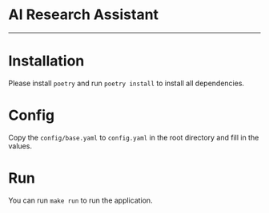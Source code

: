 # AI Research Assistant

---

# Installation

Please install `poetry` and run `poetry install` to install all dependencies.

# Config

Copy the `config/base.yaml` to `config.yaml` in the root directory and fill in the values.

# Run

You can run `make run` to run the application.
